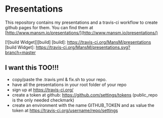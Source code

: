 # Presentations

This repository contains my presentations and a travis-ci workflow to create github pages for them.
You can find them at [http://www.mansm.io/presentations/](http://www.mansm.io/presentations/)

[![build Widget]][build]
[build]: https://travis-ci.org/MansM/presentations
[build Widget]: https://travis-ci.org/MansM/presentations.svg?branch=master

## I want this TOO!!!
* copy/paste the .travis.yml & fix.sh to your repo. 
* have all the presentations in your root folder of your repo 
* sign up at https://travis-ci.org/
* create a token at github: https://github.com/settings/tokens (public_repo is the only needed checkmark)
* create an environment with the name GITHUB_TOKEN and as value the token at https://travis-ci.org/username/repo/settings
